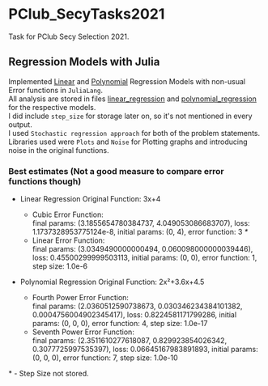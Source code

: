 # PClub_SecyTasks2021

Task for PClub Secy Selection 2021.

## Regression Models with Julia

Implemented [Linear](./Models/linear_regression.ipynb) and [Polynomial](./Models/polynomial_regression.ipynb) Regression Models with non-usual Error functions in `JuliaLang`.  
All analysis are stored in files [linear_regression](./Models/linear_regression.csv) and [polynomial_regression](./Models/polynomial_regression.csv) for the respective models.  
I did include `step_size` for storage later on, so it's not mentioned in every output.  
I used `Stochastic regression approach` for both of the problem statements.  
Libraries used were `Plots` and `Noise` for Plotting graphs and introducing noise in the original functions.

### Best estimates (Not a good measure to compare error functions though)

- Linear Regression
  Original Function: 3x+4

  - Cubic Error Function:  
    final params: (3.1855654780384737, 4.049053086683707), loss: 1.1737328953775124e-8, initial params: (0, 4), error function: 3 _\*_
  - Linear Error Function:  
    final params: (3.0349490000000494, 0.060098000000039446), loss: 0.45500299999503113, initial params: (0, 0), error function: 1, step size: 1.0e-6

- Polynomial Regression
  Original Function: 2x²+3.6x+4.5

  - Fourth Power Error Function:  
    final params: (2.0360512590738673, 0.030346234384101382, 0.0004756004902345417), loss: 0.8224581171799286, initial params: (0, 0, 0), error function: 4, step size: 1.0e-17
  - Seventh Power Error Function:  
    final params: (2.3511610277618087, 0.829923854026342, 0.3077725997535397), loss: 0.06645167983891893, initial params: (0, 0, 0), error function: 7, step size: 1.0e-10

\* - Step Size not stored.
